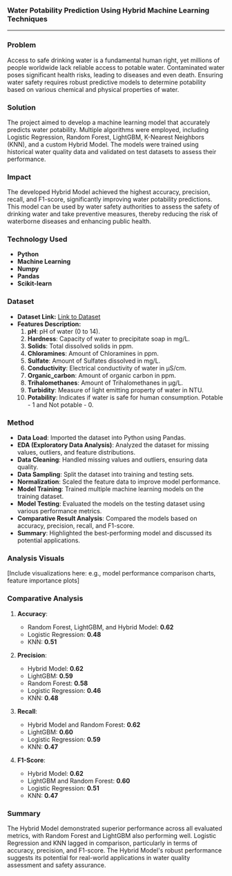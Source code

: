 ### **Water Potability Prediction Using Hybrid Machine Learning Techniques**

---

### **Problem**
Access to safe drinking water is a fundamental human right, yet millions of people worldwide lack reliable access to potable water. Contaminated water poses significant health risks, leading to diseases and even death. Ensuring water safety requires robust predictive models to determine potability based on various chemical and physical properties of water. 

### **Solution**
The project aimed to develop a machine learning model that accurately predicts water potability. Multiple algorithms were employed, including Logistic Regression, Random Forest, LightGBM, K-Nearest Neighbors (KNN), and a custom Hybrid Model. The models were trained using historical water quality data and validated on test datasets to assess their performance.

### **Impact**
The developed Hybrid Model achieved the highest accuracy, precision, recall, and F1-score, significantly improving water potability predictions. This model can be used by water safety authorities to assess the safety of drinking water and take preventive measures, thereby reducing the risk of waterborne diseases and enhancing public health.

### **Technology Used**
- **Python**
- **Machine Learning**
- **Numpy**
- **Pandas**
- **Scikit-learn**

### **Dataset**
- **Dataset Link:** [Link to Dataset](#)
- **Features Description:**
  1. **pH**: pH of water (0 to 14).
  2. **Hardness**: Capacity of water to precipitate soap in mg/L.
  3. **Solids**: Total dissolved solids in ppm.
  4. **Chloramines**: Amount of Chloramines in ppm.
  5. **Sulfate**: Amount of Sulfates dissolved in mg/L.
  6. **Conductivity**: Electrical conductivity of water in μS/cm.
  7. **Organic_carbon**: Amount of organic carbon in ppm.
  8. **Trihalomethanes**: Amount of Trihalomethanes in μg/L.
  9. **Turbidity**: Measure of light emitting property of water in NTU.
  10. **Potability**: Indicates if water is safe for human consumption. Potable - 1 and Not potable - 0.

### **Method**
- **Data Load**: Imported the dataset into Python using Pandas.
- **EDA (Exploratory Data Analysis)**: Analyzed the dataset for missing values, outliers, and feature distributions.
- **Data Cleaning**: Handled missing values and outliers, ensuring data quality.
- **Data Sampling**: Split the dataset into training and testing sets.
- **Normalization**: Scaled the feature data to improve model performance.
- **Model Training**: Trained multiple machine learning models on the training dataset.
- **Model Testing**: Evaluated the models on the testing dataset using various performance metrics.
- **Comparative Result Analysis**: Compared the models based on accuracy, precision, recall, and F1-score.
- **Summary**: Highlighted the best-performing model and discussed its potential applications.

### **Analysis Visuals**
[Include visualizations here: e.g., model performance comparison charts, feature importance plots]

### **Comparative Analysis**
1. **Accuracy**:
   - Random Forest, LightGBM, and Hybrid Model: **0.62**
   - Logistic Regression: **0.48**
   - KNN: **0.51**

2. **Precision**:
   - Hybrid Model: **0.62**
   - LightGBM: **0.59**
   - Random Forest: **0.58**
   - Logistic Regression: **0.46**
   - KNN: **0.48**

3. **Recall**:
   - Hybrid Model and Random Forest: **0.62**
   - LightGBM: **0.60**
   - Logistic Regression: **0.59**
   - KNN: **0.47**

4. **F1-Score**:
   - Hybrid Model: **0.62**
   - LightGBM and Random Forest: **0.60**
   - Logistic Regression: **0.51**
   - KNN: **0.47**

### **Summary**
The Hybrid Model demonstrated superior performance across all evaluated metrics, with Random Forest and LightGBM also performing well. Logistic Regression and KNN lagged in comparison, particularly in terms of accuracy, precision, and F1-score. The Hybrid Model's robust performance suggests its potential for real-world applications in water quality assessment and safety assurance.

